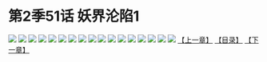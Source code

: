 # 第2季51话 妖界沦陷1
![](https://s1.baozimh.com/scomic/sanyanxiaotianlu-samanhua/0/496-jcge/1.jpg)
![](https://s1.baozimh.com/scomic/sanyanxiaotianlu-samanhua/0/496-jcge/2.jpg)
![](https://s1.baozimh.com/scomic/sanyanxiaotianlu-samanhua/0/496-jcge/3.jpg)
![](https://s1.baozimh.com/scomic/sanyanxiaotianlu-samanhua/0/496-jcge/4.jpg)
![](https://s1.baozimh.com/scomic/sanyanxiaotianlu-samanhua/0/496-jcge/5.jpg)
![](https://s1.baozimh.com/scomic/sanyanxiaotianlu-samanhua/0/496-jcge/6.jpg)
![](https://s1.baozimh.com/scomic/sanyanxiaotianlu-samanhua/0/496-jcge/7.jpg)
![](https://s1.baozimh.com/scomic/sanyanxiaotianlu-samanhua/0/496-jcge/8.jpg)
![](https://s1.baozimh.com/scomic/sanyanxiaotianlu-samanhua/0/496-jcge/9.jpg)
![](https://s1.baozimh.com/scomic/sanyanxiaotianlu-samanhua/0/496-jcge/10.jpg)
![](https://s1.baozimh.com/scomic/sanyanxiaotianlu-samanhua/0/496-jcge/11.jpg)
![](https://s1.baozimh.com/scomic/sanyanxiaotianlu-samanhua/0/496-jcge/12.jpg)
![](https://s1.baozimh.com/scomic/sanyanxiaotianlu-samanhua/0/496-jcge/13.jpg)
![](https://s1.baozimh.com/scomic/sanyanxiaotianlu-samanhua/0/496-jcge/14.jpg)
![](https://s1.baozimh.com/scomic/sanyanxiaotianlu-samanhua/0/496-jcge/15.jpg)
![](https://s1.baozimh.com/scomic/sanyanxiaotianlu-samanhua/0/496-jcge/16.jpg)
![](https://s1.baozimh.com/scomic/sanyanxiaotianlu-samanhua/0/496-jcge/17.jpg)
[【上一章】](./496.md)
[【目录】](./README.md)
[【下一章】](./498.md)
